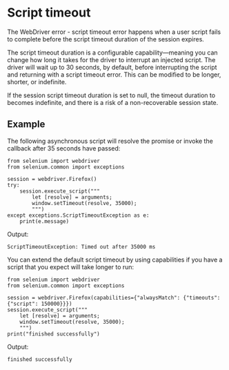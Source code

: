 # Script timeout
The WebDriver error - script timeout error happens when a user script fails to complete before the script timeout duration of the session expires.

The script timeout duration is a configurable capability—meaning you can change how long it takes for the driver to interrupt an injected script. The driver will wait up to 30 seconds, by default, before interrupting the script and returning with a script timeout error. This can be modified to be longer, shorter, or indefinite. 

If the session script timeout duration is set to null,  the timeout duration to becomes indefinite, and there is a risk of a non-recoverable session state.

## Example

The following asynchronous script will resolve the promise or invoke the callback after 35 seconds have passed:

```
from selenium import webdriver
from selenium.common import exceptions

session = webdriver.Firefox()
try:
    session.execute_script("""
        let [resolve] = arguments;
        window.setTimeout(resolve, 35000);
        """)
except exceptions.ScriptTimeoutException as e:
    print(e.message)
```

Output:

	ScriptTimeoutException: Timed out after 35000 ms
	
You can extend the default script timeout by using capabilities if you have a script that you expect will take longer to run:

```
from selenium import webdriver
from selenium.common import exceptions

session = webdriver.Firefox(capabilities={"alwaysMatch": {"timeouts": {"script": 150000}}})
session.execute_script("""
    let [resolve] = arguments;
    window.setTimeout(resolve, 35000);
    """)
print("finished successfully")
```

Output:

	finished successfully
